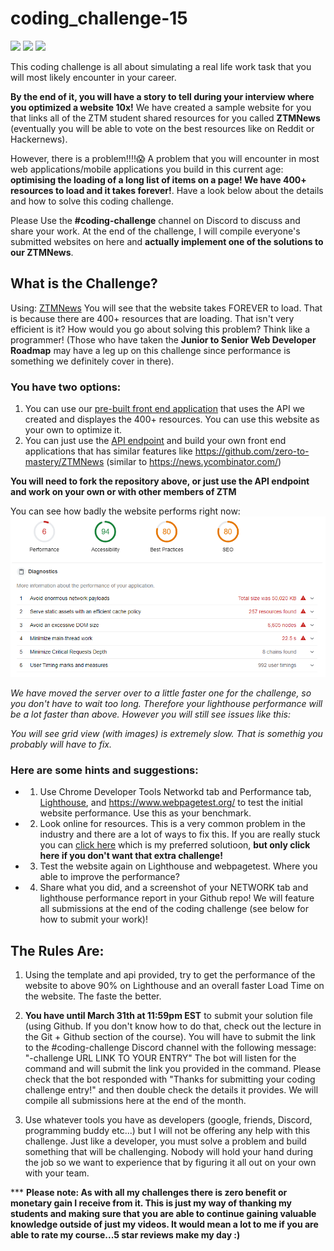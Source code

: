 # coding_challenge-15
![](https://img.shields.io/badge/Difficulty:%20%20%20-%20%20%20NOVICE-orange.svg?style=for-the-badge)
![](https://img.shields.io/badge/Powered%20by:%20%20%20-%20%20%20REACT-blue.svg?style=for-the-badge&logo=REACT)
![](https://img.shields.io/badge/Working%20With:%20%20%20-%20%20%20API's-yellow.svg?style=for-the-badge)

This coding challenge is all about simulating a real life work task that you will most likely encounter in your career.

**By the end of it, you will have a story to tell during your interview where you optimized a website 10x!** We have created a sample website for you that links all of the ZTM student shared resources for you called **ZTMNews** (eventually you will be able to vote on the best resources like on Reddit or Hackernews). 

However, there is a problem!!!!😱 A problem that you will encounter in most web applications/mobile applications you build in this current age: **optimising the loading of a long list of items on a page! We have 400+ resources to load and it takes forever!**. Have a look below about the details and how to solve this coding challenge. 

Please Use the **#coding-challenge** channel on Discord to discuss and share your work. At the end of the challenge, I will compile everyone's submitted websites on here and **actually implement one of the solutions to our ZTMNews**.

## What is the Challenge?
Using: [ZTMNews](https://zero-to-mastery.github.io/ZTMNews/) You will see that the website takes FOREVER to load. That is because there are 400+ resources that are loading. That isn't very efficient is it? How would you go about solving this problem? Think like a programmer! (Those who have taken the **Junior to Senior Web Developer Roadmap** may have a leg up on this challenge since performance is something we definitely cover in there). 

### You have two options:
1. You can use our [pre-built front end application](https://github.com/zero-to-mastery/ZTMNews) that uses the API we created and displayes the 400+ resources. You can use this website as your own to optimize it. 
2. You can just use the [API endpoint](http://162.243.169.202:3000/api/resources) and build your own front end applications that has similar features like https://github.com/zero-to-mastery/ZTMNews (similar to https://news.ycombinator.com/)

**You will need to fork the repository above, or just use the API endpoint and work on your own or with other members of ZTM**

You can see how badly the website performs right now:
![](./Lighthouse-Report.png)




*We have moved the server over to a little faster one for the challenge, so you don't have to wait too long. Therefore your lighthouse performance will be a lot faster than above. However you will still see issues like this:*

*You will see grid view (with images) is extremely slow. That is somethig you probably will have to fix.*

### Here are some hints and suggestions:

- 1. Use Chrome Developer Tools Networkd tab and Performance tab, [Lighthouse](https://developers.google.com/web/tools/lighthouse/), and https://www.webpagetest.org/ to test the initial website performance. Use this as your benchmark.
- 2. Look online for resources. This is a very common problem in the industry and there are a lot of ways to fix this. If you are really stuck you can [click here](https://github.com/bvaughn/react-window) which is my preferred solutioon, **but only click here if you don't want that extra challenge!**
- 3. Test the website again on Lighthouse and webpagetest. Where you able to improve the performance?
- 4. Share what you did, and a screenshot of your NETWORK tab and lighthouse performance report in your Github repo! We will feature all submissions at the end of the coding challenge (see below for how to submit your work)!

## The Rules Are:

1. Using the template and api provided, try to get the performance of the website to above 90% on Lighthouse and an overall faster Load Time on the website. The faste the better. 

2. **You have until March 31th at 11:59pm EST** to submit your solution file (using Github. If you don't know how to do that, check out the lecture in the Git + Github section of the course). You will have to submit the link to the #coding-challenge Discord channel with the following message: "-challenge URL LINK TO YOUR ENTRY"
The bot will listen for the command and will submit the link you provided in the command. Please check that the bot responded with "Thanks for submitting your coding challenge entry!" and then double check the details it provides. We will compile all submissions here at the end of the month.

3. Use whatever tools you have as developers (google, friends, Discord, programming buddy etc...) but I will not be offering any help with this challenge. Just like a developer, you must solve a problem and build something that will be challenging. Nobody will hold your hand during the job so we want to experience that by figuring it all out on your own with your team. 

*** **Please note: As with all my challenges there is zero benefit or monetary gain I receive from it. This is just my way of thanking my students and making sure that you are able to continue gaining valuable knowledge outside of just my videos. It would mean a lot to me if you are able to rate my course...5 star reviews make my day :)**

